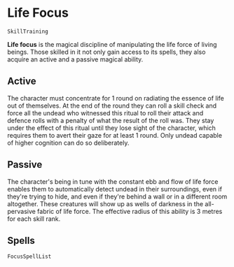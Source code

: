 # Life Focus

`SkillTraining`

**Life focus** is the magical discipline of manipulating the life force of living beings. Those skilled in it not only gain access to its spells, they also acquire an active and a passive magical ability.

## Active

The character must concentrate for 1 round on radiating the essence of life out of themselves. At the end of the round they can roll a skill check and force all the undead who witnessed this ritual to roll their attack and defence rolls with a penalty of what the result of the roll was. They stay under the effect of this ritual until they lose sight of the character, which requires them to avert their gaze for at least 1 round. Only undead capable of higher cognition can do so deliberately.

## Passive

The character's being in tune with the constant ebb and flow of life force enables them to automatically detect undead in their surroundings, even if they're trying to hide, and even if they're behind a wall or in a different room altogether. These creatures will show up as wells of darkness in the all-pervasive fabric of life force. The effective radius of this ability is 3 metres for each skill rank.

## Spells

`FocusSpellList`